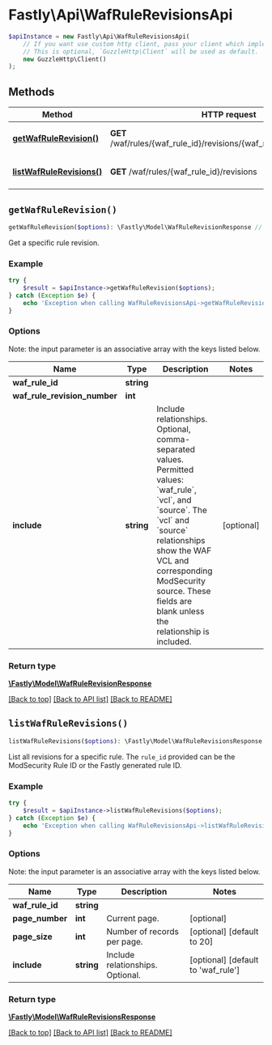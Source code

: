 # Fastly\Api\WafRuleRevisionsApi


```php
$apiInstance = new Fastly\Api\WafRuleRevisionsApi(
    // If you want use custom http client, pass your client which implements `GuzzleHttp\ClientInterface`.
    // This is optional, `GuzzleHttp\Client` will be used as default.
    new GuzzleHttp\Client()
);
```

## Methods

Method | HTTP request | Description
------------- | ------------- | -------------
[**getWafRuleRevision()**](WafRuleRevisionsApi.md#getWafRuleRevision) | **GET** /waf/rules/{waf_rule_id}/revisions/{waf_rule_revision_number} | Get a revision of a rule
[**listWafRuleRevisions()**](WafRuleRevisionsApi.md#listWafRuleRevisions) | **GET** /waf/rules/{waf_rule_id}/revisions | List revisions for a rule


## `getWafRuleRevision()`

```php
getWafRuleRevision($options): \Fastly\Model\WafRuleRevisionResponse // Get a revision of a rule
```

Get a specific rule revision.

### Example
```php
try {
    $result = $apiInstance->getWafRuleRevision($options);
} catch (Exception $e) {
    echo 'Exception when calling WafRuleRevisionsApi->getWafRuleRevision: ', $e->getMessage(), PHP_EOL;
}
```

### Options

Note: the input parameter is an associative array with the keys listed below.

Name | Type | Description  | Notes
------------- | ------------- | ------------- | -------------
**waf_rule_id** | **string** |  |
**waf_rule_revision_number** | **int** |  |
**include** | **string** | Include relationships. Optional, comma-separated values. Permitted values: &#x60;waf_rule&#x60;, &#x60;vcl&#x60;, and &#x60;source&#x60;. The &#x60;vcl&#x60; and &#x60;source&#x60; relationships show the WAF VCL and corresponding ModSecurity source. These fields are blank unless the relationship is included. | [optional]

### Return type

[**\Fastly\Model\WafRuleRevisionResponse**](../Model/WafRuleRevisionResponse.md)

[[Back to top]](#) [[Back to API list]](../../README.md#endpoints)
[[Back to README]](../../README.md)

## `listWafRuleRevisions()`

```php
listWafRuleRevisions($options): \Fastly\Model\WafRuleRevisionsResponse // List revisions for a rule
```

List all revisions for a specific rule. The `rule_id` provided can be the ModSecurity Rule ID or the Fastly generated rule ID.

### Example
```php
try {
    $result = $apiInstance->listWafRuleRevisions($options);
} catch (Exception $e) {
    echo 'Exception when calling WafRuleRevisionsApi->listWafRuleRevisions: ', $e->getMessage(), PHP_EOL;
}
```

### Options

Note: the input parameter is an associative array with the keys listed below.

Name | Type | Description  | Notes
------------- | ------------- | ------------- | -------------
**waf_rule_id** | **string** |  |
**page_number** | **int** | Current page. | [optional]
**page_size** | **int** | Number of records per page. | [optional] [default to 20]
**include** | **string** | Include relationships. Optional. | [optional] [default to &#39;waf_rule&#39;]

### Return type

[**\Fastly\Model\WafRuleRevisionsResponse**](../Model/WafRuleRevisionsResponse.md)

[[Back to top]](#) [[Back to API list]](../../README.md#endpoints)
[[Back to README]](../../README.md)
